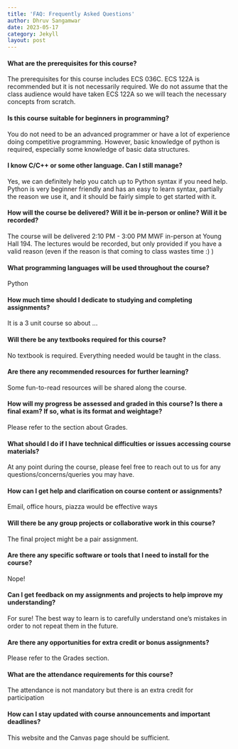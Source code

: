 ```yaml
---
title: 'FAQ: Frequently Asked Questions'
author: Dhruv Sangamwar
date: 2023-05-17
category: Jekyll
layout: post
---
```


#### What are the prerequisites for this course?
The prerequisites for this course includes ECS 036C. ECS 122A is recommended but it is not necessarily required. We do not assume that the class audience would have taken ECS 122A so we will teach the necessary concepts from scratch.

#### Is this course suitable for beginners in programming?
You do not need to be an advanced programmer or have a lot of experience doing competitive programming. However, basic knowledge of python is required, especially some knowledge of basic data structures.

#### I know C/C++ or some other language. Can I still manage?
Yes, we can definitely help you catch up to Python syntax if you need help. Python is very beginner friendly and has an easy to learn syntax, partially the reason we use it, and it should be fairly simple to get started with it.

#### How will the course be delivered? Will it be in-person or online? Will it be recorded?
The course will be delivered 2:10 PM - 3:00 PM MWF in-person at Young Hall 194. The lectures would be recorded, but only provided if you have a valid reason (even if the reason is that coming to class wastes time :) )

#### What programming languages will be used throughout the course?
Python

#### How much time should I dedicate to studying and completing assignments?
It is a 3 unit course so about ...

#### Will there be any textbooks required for this course?
No textbook is required. Everything needed would be taught in the class.

#### Are there any recommended resources for further learning?
Some fun-to-read resources will be shared along the course.

#### How will my progress be assessed and graded in this course? Is there a final exam? If so, what is its format and weightage?
Please refer to the section about Grades.

#### What should I do if I have technical difficulties or issues accessing course materials?
At any point during the course, please feel free to reach out to us for any questions/concerns/queries you may have.

#### How can I get help and clarification on course content or assignments?
Email, office hours, piazza would be effective ways

#### Will there be any group projects or collaborative work in this course?
The final project might be a pair assignment.

#### Are there any specific software or tools that I need to install for the course?
Nope!

#### Can I get feedback on my assignments and projects to help improve my understanding?
For sure! The best way to learn is to carefully understand one’s mistakes in order to not repeat them in the future.

#### Are there any opportunities for extra credit or bonus assignments?
Please refer to the Grades section.

#### What are the attendance requirements for this course?
The attendance is not mandatory but there is an extra credit for participation

#### How can I stay updated with course announcements and important deadlines?
This website and the Canvas page should be sufficient.
